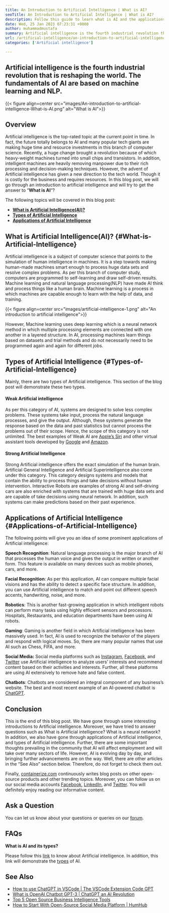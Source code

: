 ```yaml
---
title: An Introduction to Artificial Intelligence | What is AI?
seoTitle: An Introduction to Artificial Intelligence | What is AI?
description: Follow this guide to learn what is AI and the applications of artificial intelligence. Artificial intelligence has brought a revolution in all sectors of life.
date: Wed, 25 Jan 2023 07:23:31 +0000
author: muhammadmustafa
summary: Artificial intelligence is the fourth industrial revolution that is reshaping the world. The fundamentals of AI are based on machine learning and NLP.
url: /artificial-intelligence/an-introduction-to-artificial-intelligence-what-is-ai/
categories: ['Artificial intelligence']

---
```

## Artificial intelligence is the fourth industrial revolution that is reshaping the world. The fundamentals of AI are based on machine learning and NLP.

{{< figure align=center src="images/An-introduction-to-artificial-intelligence-What-is-AI.png" alt="What is AI">}}  

## Overview

Artificial intelligence is the top-rated topic at the current point in time. In fact, the future totally belongs to AI and many popular tech giants are making huge time and resource investments in this branch of computer science. Recently, a huge change brought a revolution because of which heavy-weight machines turned into small chips and transistors. In addition, intelligent machines are heavily removing manpower due to their rich processing and decision-making techniques. However, the advent of Artificial intelligence has given a new direction to the tech world. Though it is costly for the business and requires resources. In this blog post, we will go through an introduction to artificial intelligence and will try to get the answer to “**What is AI**“?

The following topics will be covered in this blog post:

  * [**What is Artificial Intelligence(AI)?**][1]
  * [**Types of Artificial Intelligence**][2]
  * **[Applications of Artificial Intelligence][3]**

## What is Artificial Intelligence(AI)? {#What-is-Artificial-Intelligence}

Artificial intelligence is a subject of computer science that points to the simulation of human intelligence in machines. It is a step towards making human-made machines smart enough to process huge data sets and resolve complex problems. As per this branch of computer study, computers are programmed to self-learning and draw self-driven results. Machine learning and natural language processing(NLP) have made AI think and process things like a human brain. Machine learning is a process in which machines are capable enough to learn with the help of data, and training. 

{{< figure align=center src="images/artificial-intelligence-1.png" alt="An introduction to artificial intelligence">}}  

However, Machine learning uses deep learning which is a neural network method in which multiple processing elements are connected with one another in a layered structure. In AI, processing machines learn things based on datasets and trial methods and do not necessarily need to be programmed again and again for different jobs.

## Types of Artificial Intelligence {#Types-of-Artificial-Intelligence}

Mainly, there are two types of Artificial intelligence. This section of the blog post will demonstrate these two types. 

#### Weak Artificial intelligence 

As per this category of AI, systems are designed to solve less complex problems. These systems take input, process the natural language processes, and give the output. Although, these systems generate the response based on the data and past statistics but cannot process the problems out of their scope. Hence, the scope of this category is not unlimited. The best examples of Weak AI are [Apple’s Siri][4] and other virtual assistant tools developed by [Google][5] and [Amazon][6]. 

#### Strong Artificial Intelligence 

Strong Artificial intelligence offers the exact simulation of the human brain. Artificial General Intelligence and Artificial Superintelligence also come under this category. This category designs systems and models that contain the ability to process things and take decisions without human intervention. Interactive Robots are examples of strong AI and self-driving cars are also enriched with systems that are trained with huge data sets and are capable of take decisions using neural network. In addition, such systems can make predictions based on their past experience.

## **Applications of Artificial Intelligence** {#Applications-of-Artificial-Intelligence}

The following points will give you an idea of some prominent applications of Artificial intelligence:

**Speech Recognition**: Natural language processing is the major branch of AI that processes the human voice and gives the output in written or another form. This feature is available on many devices such as mobile phones, cars, and more.

**Facial Recognition**: As per this application, AI can compare multiple facial visions and has the ability to detect a specific face structure. In addition, you can use Artificial intelligence to match and point out different speech accents, handwriting, noise, and more.

**Robotics**: This is another fast-growing application in which intelligent robots can perform many tasks using highly efficient sensors and processors. Hospitals, Restaurants, and education departments have been using AI robots.

**Gaming**: Gaming is another field in which Artificial intelligence has been massively used. In fact, AI is used to recognize the behavior of the players and respond with logical moves. So, there are many popular names that use AI such as Chess, FIFA, and more.

**Social Media:** Social media platforms such as [Instagram][7], [Facebook][8], and [Twitter][9] use Artificial intelligence to analyze users’ interests and recommend content based on their activities and interests. Further, all these platforms are using AI extensively to remove hate and false content.

**Chatbots**: Chatbots are considered an integral component of any business’s website. The best and most recent example of an AI-powered chatbot is [ChatGPT][10]. 

## Conclusion

This is the end of this blog post. We have gone through some interesting introductions to Artificial intelligence. Moreover, we have tried to answer questions such as What is Artificial intelligence? What is a neural network? In addition, we also have gone through applications of Artificial intelligence, and types of Artificial intelligence. Further, there are some important thoughts prevailing in the community that AI will affect employment and will take over many sectors of life. However, AI is evolving day by day, and bringing further advancements are on the way. Well, there are other articles in the “See Also” section below. Therefore, do not forget to check them out.

Finally, [containerize.com][11] continuously writes blog posts on other open-source products and other trending topics. Moreover, you can follow us on our social media accounts [Facebook][12], [LinkedIn][13], and [Twitter][14]. You will definitely enjoy reading our informative content. 

## Ask a Question

You can let us know about your questions or queries on our [forum][15].

## FAQs

**What is AI and its types?**

Please follow this [link][1] to know about Artificial intelligence. In addition, this link will demonstrate the [types][2] of AI. 

## See Also

  * [How to use ChatGPT in VSCode | The VSCode Extension Code GPT][16]
  * [What is OpenAI Chatbot GPT-3 | ChatGPT an AI Revolution][10]
  * [Top 5 Open Source Business Intelligence Tools][17]
  * [How to Start With Open-Source Social Media Platform | HumHub][18]

 [1]: #What-is-Artificial-Intelligence
 [2]: #Types-of-Artificial-Intelligence
 [3]: #Applications-of-Artificial-Intelligence
 [4]: https://www.apple.com/siri/
 [5]: https://assistant.google.com/
 [6]: https://www.google.com/search?q=amazon+alexa&rlz=1C5CHFA_enPK998PK998&oq=amazon&aqs=chrome.0.0i67j46i67i199i433i465j0i67l2j0i67i433j69i60l3.2098j0j7&sourceid=chrome&ie=UTF-8
 [7]: https://instagram.com/
 [8]: https://www.facebook.com/
 [9]: https://twitter.com/home
 [10]: https://blog.containerize.com/2023/01/10/what-is-openai-chatbot-gpt-3-chatgpt-an-ai-revolution/
 [11]: https://www.containerize.com/
 [12]: https://web.facebook.com/containerize
 [13]: https://www.linkedin.com/company/containerize/
 [14]: https://twitter.com/containerize_co
 [15]: https://forum.containerize.com/
 [16]: https://blog.containerize.com/2023/01/17/how-to-use-chatgpt-in-vscode-the-vscode-extension-codegpt/
 [17]: https://blog.containerize.com/2021/04/21/top-5-open-source-business-intelligence-solutions-of-2021/]
 [18]: https://blog.containerize.com/2023/01/14/how-to-start-with-open-source-social-media-platform-humhub/